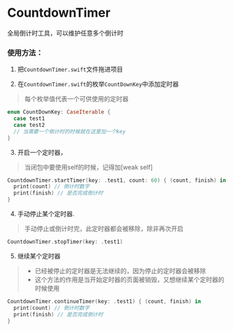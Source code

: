 # CountdownTimer

全局倒计时工具，可以维护任意多个倒计时

### 使用方法：

1. 把`CountdownTimer.swift`文件拖进项目

2. 在`CountdownTimer.swift`的枚举`CountDownKey`中添加定时器
> 每个枚举值代表一个可供使用的定时器
```swift
enum CountDownKey: CaseIterable {
  case test1
  case test2
  // 当需要一个倒计时的时候就在这里加一个key
}

```

3. 开启一个定时器，
> 当闭包中要使用self的时候，记得加[weak self]
```swift
CountdownTimer.startTimer(key: .test1, count: 60) { (count, finish) in
  print(count) // 倒计时数字
  print(finish) // 是否完成倒计时
}
```

4. 手动停止某个定时器. 
> 手动停止或倒计时完，此定时器都会被移除，除非再次开启
```swift
CountdownTimer.stopTimer(key: .test1)
```

5. 继续某个定时器
> - 已经被停止的定时器是无法继续的，因为停止的定时器会被移除
> - 这个方法的作用是当开始定时器的页面被销毁，又想继续某个定时器的时候使用
```swift
CountdownTimer.continueTimer(key: .test1) { (count, finish) in
  print(count) // 倒计时数字
  print(finish) // 是否完成倒计时
}
```

